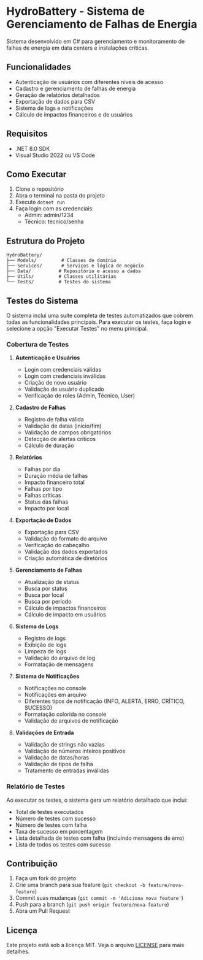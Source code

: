 # HydroBattery - Sistema de Gerenciamento de Falhas de Energia

Sistema desenvolvido em C# para gerenciamento e monitoramento de falhas de energia em data centers e instalações críticas.

## Funcionalidades

- Autenticação de usuários com diferentes níveis de acesso
- Cadastro e gerenciamento de falhas de energia
- Geração de relatórios detalhados
- Exportação de dados para CSV
- Sistema de logs e notificações
- Cálculo de impactos financeiros e de usuários

## Requisitos

- .NET 8.0 SDK
- Visual Studio 2022 ou VS Code

## Como Executar

1. Clone o repositório
2. Abra o terminal na pasta do projeto
3. Execute `dotnet run`
4. Faça login com as credenciais:
   - Admin: admin/1234
   - Técnico: tecnico/senha

## Estrutura do Projeto

```
HydroBattery/
├── Models/         # Classes de domínio
├── Services/       # Serviços e lógica de negócio
├── Data/          # Repositório e acesso a dados
├── Utils/         # Classes utilitárias
└── Tests/         # Testes do sistema
```

## Testes do Sistema

O sistema inclui uma suíte completa de testes automatizados que cobrem todas as funcionalidades principais. Para executar os testes, faça login e selecione a opção "Executar Testes" no menu principal.

### Cobertura de Testes

1. **Autenticação e Usuários**
   - Login com credenciais válidas
   - Login com credenciais inválidas
   - Criação de novo usuário
   - Validação de usuário duplicado
   - Verificação de roles (Admin, Técnico, User)

2. **Cadastro de Falhas**
   - Registro de falha válida
   - Validação de datas (início/fim)
   - Validação de campos obrigatórios
   - Detecção de alertas críticos
   - Cálculo de duração

3. **Relatórios**
   - Falhas por dia
   - Duração média de falhas
   - Impacto financeiro total
   - Falhas por tipo
   - Falhas críticas
   - Status das falhas
   - Impacto por local

4. **Exportação de Dados**
   - Exportação para CSV
   - Validação do formato do arquivo
   - Verificação do cabeçalho
   - Validação dos dados exportados
   - Criação automática de diretórios

5. **Gerenciamento de Falhas**
   - Atualização de status
   - Busca por status
   - Busca por local
   - Busca por período
   - Cálculo de impactos financeiros
   - Cálculo de impacto em usuários

6. **Sistema de Logs**
   - Registro de logs
   - Exibição de logs
   - Limpeza de logs
   - Validação do arquivo de log
   - Formatação de mensagens

7. **Sistema de Notificações**
   - Notificações no console
   - Notificações em arquivo
   - Diferentes tipos de notificação (INFO, ALERTA, ERRO, CRÍTICO, SUCESSO)
   - Formatação colorida no console
   - Validação de arquivos de notificação

8. **Validações de Entrada**
   - Validação de strings não vazias
   - Validação de números inteiros positivos
   - Validação de datas/horas
   - Validação de tipos de falha
   - Tratamento de entradas inválidas

### Relatório de Testes

Ao executar os testes, o sistema gera um relatório detalhado que inclui:
- Total de testes executados
- Número de testes com sucesso
- Número de testes com falha
- Taxa de sucesso em porcentagem
- Lista detalhada de testes com falha (incluindo mensagens de erro)
- Lista de todos os testes com sucesso

## Contribuição

1. Faça um fork do projeto
2. Crie uma branch para sua feature (`git checkout -b feature/nova-feature`)
3. Commit suas mudanças (`git commit -m 'Adiciona nova feature'`)
4. Push para a branch (`git push origin feature/nova-feature`)
5. Abra um Pull Request

## Licença

Este projeto está sob a licença MIT. Veja o arquivo [LICENSE](LICENSE) para mais detalhes. 